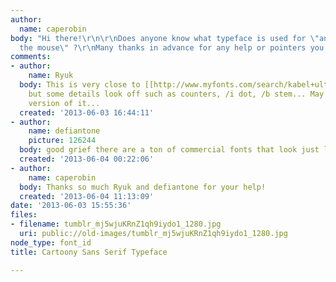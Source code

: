 ```yaml
---
author:
  name: caperobin
body: "Hi there!\r\n\r\nDoes anyone know what typeface is used for \"and nobody noticed
  the mouse\" ?\r\nMany thanks in advance for any help or pointers you can give."
comments:
- author:
    name: Ryuk
  body: This is very close to [[http://www.myfonts.com/search/kabel+ultra|Kabel Ultra]]
    but some details look off such as counters, /i dot, /b stem... May be a modified
    version of it...
  created: '2013-06-03 16:44:11'
- author:
    name: defiantone
    picture: 126244
  body: good grief there are a ton of commercial fonts that look just like kabel.
  created: '2013-06-04 00:22:06'
- author:
    name: caperobin
  body: Thanks so much Ryuk and defiantone for your help!
  created: '2013-06-04 11:13:09'
date: '2013-06-03 15:55:36'
files:
- filename: tumblr_mj5wjuKRnZ1qh9iydo1_1280.jpg
  uri: public://old-images/tumblr_mj5wjuKRnZ1qh9iydo1_1280.jpg
node_type: font_id
title: Cartoony Sans Serif Typeface

---
```

